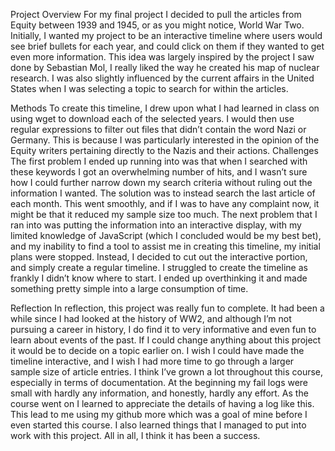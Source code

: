 Project Overview
For my final project I decided to pull the articles from Equity between 1939 and 1945, or as you might notice, World War Two. Initially, I wanted my project to be an interactive timeline where users would see brief bullets for each year, and could click on them if they wanted to get even more information. This idea was largely inspired by the project I saw done by Sebastian Mol, I really liked the way he created his map of nuclear research. I was also slightly influenced by the current affairs in the United States when I was selecting a topic to search for within the articles.

Methods
 To create this timeline, I drew upon what I had learned in class on using wget to download each of the selected years. I would then use regular expressions to filter out files that didn’t contain the word Nazi or Germany. This is because I was particularly interested in the opinion of the Equity writers pertaining directly to the Nazis and their actions. 
Challenges
The first problem I ended up running into was that when I searched with these keywords I got an overwhelming number of hits, and I wasn’t sure how I could further narrow down my search criteria without ruling out the information I wanted. The solution was to instead search the last article of each month. This went smoothly, and if I was to have any complaint now, it might be that it reduced my sample size too much. The next problem that I ran into was putting the information into an interactive display, with my limited knowledge of JavaScript (which I concluded would be my best bet), and my inability to find a tool to assist me in creating this timeline, my initial plans were stopped. Instead, I decided to cut out the interactive portion, and simply create a regular timeline. I struggled to create the timeline as frankly I didn’t know where to start. I ended up overthinking it and made something pretty simple into a large consumption of time.

Reflection
In reflection, this project was really fun to complete. It had been a while since I had looked at the history of WW2, and although I’m not pursuing a career in history, I do find it to very informative and even fun to learn about events of the past. If I could change anything about this project it would be to decide on a topic earlier on. I wish I could have made the timeline interactive, and I wish I had more time to go through a larger sample size of article entries. I think I’ve grown a lot throughout this course, especially in terms of documentation. At the beginning my fail logs were small with hardly any information, and honestly, hardly any effort. As the course went on I learned to appreciate the details of having a log like this. This lead to me using my github more which was a goal of mine before I even started this course. I also learned things that I managed to put into work with this project. All in all, I think it has been a success.



